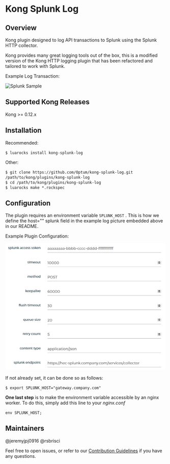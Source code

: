 # Kong Splunk Log
## Overview
Kong plugin designed to log API transactions to Splunk using the Splunk HTTP collector.

Kong provides many great logging tools out of the box, this is a modified version of the Kong HTTP logging plugin that has been refactored and tailored to work with Splunk.

Example Log Transaction:

![Splunk Sample](https://github.com/Optum/kong-splunk-log/blob/master/SplunkLogSample.png)

## Supported Kong Releases
Kong >= 0.12.x 

## Installation
Recommended:
```
$ luarocks install kong-splunk-log
```
Other:
```
$ git clone https://github.com/Optum/kong-splunk-log.git /path/to/kong/plugins/kong-splunk-log
$ cd /path/to/kong/plugins/kong-splunk-log
$ luarocks make *.rockspec
```

## Configuration
The plugin requires an environment variable `SPLUNK_HOST` . This is how we define the host="" splunk field in the example log picture embedded above in our README.

Example Plugin Configuration:

![Splunk Config](https://github.com/Optum/kong-splunk-log/blob/master/SplunkConfig.png)

If not already set, it can be done so as follows:
```
$ export SPLUNK_HOST="gateway.company.com"
```

**One last step** is to make the environment variable accessible by an nginx worker. To do this, simply add this line to your _nginx.conf_
```
env SPLUNK_HOST;
```

## Maintainers
@jeremyjpj0916
@rsbrisci

Feel free to open issues, or refer to our [Contribution Guidelines](https://github.com/Optum/kong-splunk-log/blob/master/CONTRIBUTING.md) if you have any questions.
